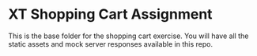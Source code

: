 # XT Shopping Cart Assignment

This is the base folder for the shopping cart exercise. You will have all the static assets and mock server responses available in this repo.

<!-- ## Getting Started

Clone this repo and run following command for starting the mock server:

```
npm install
npm run start
# or
yarn install
yarn start
``` -->
